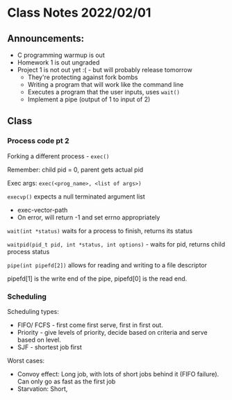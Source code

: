 # Class Notes 2022/02/01

## Announcements:

* C programming warmup is out
* Homework 1 is out ungraded
* Project 1 is not out yet :( - but will probably release tomorrow
  * They're protecting against fork bombs
  * Writing a program that will work like the command line
  * Executes a program that the user inputs, uses `wait()`
  * Implement a pipe (output of 1 to input of 2)


## Class

### Process code pt 2

Forking a different process - `exec()`

Remember: child pid = 0, parent gets actual pid

Exec args: `exec(<prog_name>, <list of args>)`

`execvp()` expects a null terminated argument list

* exec-vector-path
* On error, will return -1 and set errno appropriately


`wait(int *status)` waits for a process to finish, returns its status

`waitpid(pid_t pid, int *status, int options)` - waits for pid, returns
child process status

`pipe(int pipefd[2])` allows for reading and writing to a file descriptor

pipefd[1] is the write end of the pipe, pipefd[0] is the read end.

### Scheduling

Scheduling types: 
* FIFO/ FCFS - first come first serve, first in first out.
* Priority - give levels of priority, decide based on criteria and serve
  based on level.
* SJF - shortest job first

Worst cases:

* Convoy effect: Long job, with lots of short jobs behind it (FIFO failure).
Can only go as fast as the first job
* Starvation: Short,

